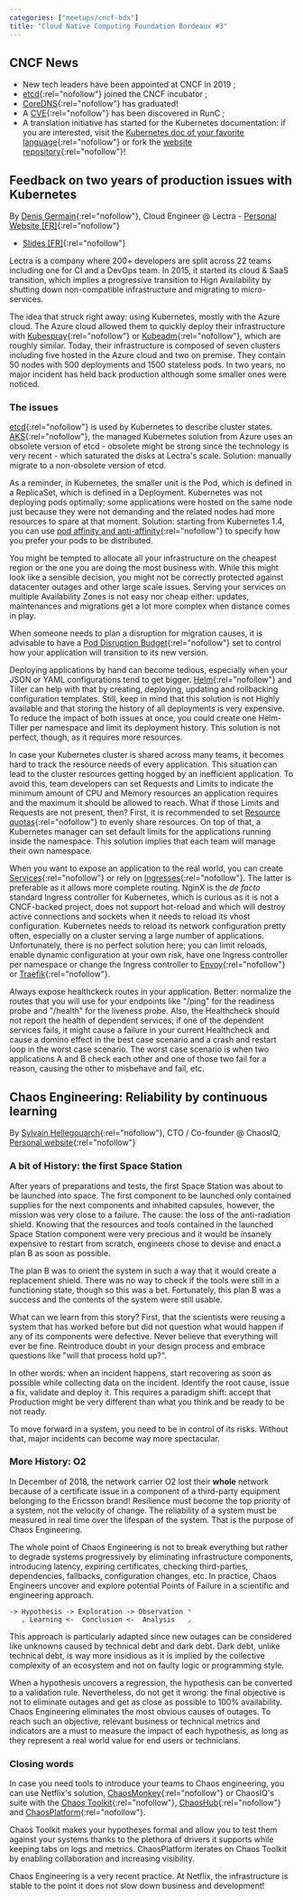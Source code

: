 ```yaml
---
categories: ["meetups/cncf-bdx"]
title: "Cloud Native Computing Foundation Bordeaux #3"
---
```


## CNCF News

- New tech leaders have been appointed at CNCF in 2019 ;
- [etcd](https://coreos.com/etcd/){:rel="nofollow"} joined the CNCF incubator ;
- [CoreDNS](https://coredns.io/){:rel="nofollow"} has graduated!
- A [CVE](https://kubernetes.io/blog/2019/02/11/runc-and-cve-2019-5736/){:rel="nofollow"} has been discovered in RunC ;
- A translation initiative has started for the Kubernetes documentation: if you are interested, visit the [Kubernetes doc of your favorite language](https://kubernetes.io/fr/docs/home/){:rel="nofollow"}
  or fork the [website repository](https://github.com/kubernetes/website/tree/master/content){:rel="nofollow"}!

## Feedback on two years of production issues with Kubernetes

By [Denis Germain](https://twitter.com/zwindler){:rel="nofollow"}, Cloud Engineer @ Lectra - [Personal Website \[FR\]](https://blog.zwindler.fr){:rel="nofollow"}
- [Slides \[FR\]](https://blog.zwindler.fr/wp-content/uploads/2019/02/CNCF_meetup_Dans_Ton_Kube_REX_20190212.pdf){:rel="nofollow"}

Lectra is a company where 200+ developers are split across 22 teams including one for CI and a DevOps team. In 2015, it
started its cloud & SaaS transition, which implies a progressive transition to Hign Availability by shutting down
non-compatible infrastructure and migrating to micro-services.

The idea that struck right away: using Kubernetes, mostly with the Azure cloud. The Azure cloud allowed them to quickly
deploy their infrastructure with [Kubespray](https://kubespray.io){:rel="nofollow"} or [Kubeadm](https://github.com/kubernetes/kubeadm){:rel="nofollow"},
which are roughly similar. Today, their infrastructure is composed of seven clusters including five hosted in the Azure
cloud and two on premise. They contain 50 nodes with 500 deployments and 1500 stateless pods. In two years, no major
incident has held back production although some smaller ones were noticed.

### The issues

[etcd](https://coreos.com/etcd/){:rel="nofollow"} is used by Kubernetes to describe cluster states. [AKS](https://docs.microsoft.com/en-us/azure/aks/){:rel="nofollow"},
the managed Kubernetes solution from Azure uses an obsolete version of etcd - obsolete might be strong since the
technology is very recent - which saturated the disks at Lectra's scale. Solution: manually migrate to a non-obsolete
version of etcd.

As a reminder, in Kubernetes, the smaller unit is the Pod, which is defined in a ReplicaSet, which is defined in a
Deployment. Kubernetes was not deploying pods optimally; some applications were hosted on the same node just because
they were not demanding and the related nodes had more resources to spare at that moment. Solution: starting from
Kubernetes 1.4, you can use [pod affinity and anti-affinity](https://kubernetes.io/docs/concepts/configuration/assign-pod-node/#affinity-and-anti-affinity){:rel="nofollow"}
to specify how you prefer your pods to be distributed.

You might be tempted to allocate all your infrastructure on the cheapest region or the one you are doing the most
business with. While this might look like a sensible decision, you might not be correctly protected against datacenter
outages and other large scale issues. Serving your services on multiple Availability Zones is not easy nor cheap either:
updates, maintenances and migrations get a lot more complex when distance comes in play.

When someone needs to plan a disruption for migration causes, it is advisable to have a [Pod Disruption Budget](https://kubernetes.io/docs/tasks/run-application/configure-pdb/){:rel="nofollow"}
set to control how your application will transition to its new version.

Deploying applications by hand can become tedious, especially when your JSON or YAML configurations tend to get bigger. [Helm](https://helm.sh/){:rel="nofollow"}
and Tiller can help with that by creating, deploying, updating and rollbacking configuration templates. Still, keep in
mind that this solution is not Highly available and that storing the history of all deployments is very expensive. To
reduce the impact of both issues at once, you could create one Helm-Tiller per namespace and limit its deployment
history. This solution is not perfect, though, as it requires more resources.

In case your Kubernetes cluster is shared across many teams, it becomes hard to track the resource needs of every
application. This situation can lead to the cluster resources getting hogged by an inefficient application. To avoid
this, team developers can set Requests and Limits to indicate the minimum amount of CPU and Memory resources an
application requires and the maximum it should be allowed to reach. What if those Limits and Requests are not present,
then? First, it is recommended to set [Resource quotas](https://kubernetes.io/docs/concepts/policy/resource-quotas/){:rel="nofollow"} to
evenly share resources. On top of that, a Kubernetes manager can set default limits for the applications running inside
the namespace. This solution implies that each team will manage their own namespace.

When you want to expose an application to the real world, you can create [Services](https://kubernetes.io/docs/concepts/services-networking/service/){:rel="nofollow"}
or rely on [Ingresses](https://kubernetes.io/docs/concepts/services-networking/ingress/){:rel="nofollow"}. The latter is
preferable as it allows more complete routing. NginX is the _de facto_ standard Ingress controller for Kubernetes, which
is curious as it is not a CNCF-backed project, does not support hot-reload and which will destroy active connections and
sockets when it needs to reload its vhost configuration. Kubernetes needs to reload its network configuration pretty
often, especially on a cluster serving a large number of applications. Unfortunately, there is no perfect solution here;
you can limit reloads, enable dynamic configuration at your own risk, have one Ingress controller per namespace or
change the Ingress controller to [Envoy](https://www.envoyproxy.io/){:rel="nofollow"} or [Traefik](https://traefik.io/){:rel="nofollow"}.

Always expose healthckeck routes in your application. Better: normalize the routes that you will use for your endpoints
like "/ping" for the readiness probe and "/health" for the liveness probe. Also, the Healthcheck should not report the
health of dependent services; if one of the dependent services fails, it might cause a failure in your current
Healthcheck and cause a domino effect in the best case scenario and a crash and restart loop in the worst case scenario.
The worst case scenario is when two applications A and B check each other and one of those two fail for a reason,
causing the other to misbehave and fail, etc.

## Chaos Engineering: Reliability by continuous learning

By [Sylvain Hellegouarch](https://twitter.com/lawouach){:rel="nofollow"}, CTO / Co-founder @ ChaosIQ, [Personal website](http://www.defuze.org/){:rel="nofollow"}

### A bit of History: the first Space Station

After years of preparations and tests, the first Space Station was about to be launched into space. The first component
to be launched only contained supplies for the next components and inhabited capsules, however, the mission was very
close to a failure. The cause: the loss of the anti-radiation shield. Knowing that the resources and tools contained in
the launched Space Station component were very precious and it would be insanely expensive to restart from scratch,
engineers chose to devise and enact a plan B as soon as possible.

The plan B was to orient the system in such a way that it would create a replacement shield. There was no way to check
if the tools were still in a functioning state, though so this was a bet. Fortunately, this plan B was a success and the
contents of the system were still usable.

What can we learn from this story? First, that the scientists were reusing a system that has worked before but did not
question what would happen if any of its components were defective. Never believe that everything will ever be fine.
Reintroduce doubt in your design process and embrace questions like "will that process hold up?".

In other words: when an incident happens, start recovering as soon as possible while collecting data on the incident.
Identify the root cause, issue a fix, validate and deploy it. This requires a paradigm shift: accept that Production
might be very different than what you think and be ready to be not ready.

To move forward in a system, you need to be in control of its risks. Without that, major incidents can become way more
spectacular.

### More History: O2

In December of 2018, the network carrier O2 lost their **whole** network because of a certificate issue in a component
of a third-party equipment belonging to the Ericsson brand! Resilience must become the top priority of a system, not the
velocity of change. The reliability of a system must be measured in real time over the lifespan of the system. That is
the purpose of Chaos Engineering.

The whole point of Chaos Engineering is not to break everything but rather to degrade systems progressively by
eliminating infrastructure components, introducing latency, expiring certificates, checking third-parties, dependencies,
fallbacks, configuration changes, etc. In practice, Chaos Engineers uncover and explore potential Points of Failure in a
scientific and engineering approach.

```
-> Hypothesis -> Exploration -> Observation ⌝
   ⌞ Learning <-  Conclusion <-  Analysis   ⌟
```

This approach is particularly adapted since new outages can be considered like unknowns caused by technical debt and
dark debt. Dark debt, unlike technical debt, is way more insidious as it is implied by the collective complexity of an
ecosystem and not on faulty logic or programming style.

When a hypothesis uncovers a regression, the hypothesis can be converted to a validation rule. Nevertheless, do not get
it wrong: the final objective is not to eliminate outages and get as close as possible to 100% availability. Chaos
Engineering eliminates the most obvious causes of outages. To reach such an objective, relevant business or technical
metrics and indicators are a must to measure the impact of each hypothesis, as long as they represent a real world value
for end users or technicians.

### Closing words

In case you need tools to introduce your teams to Chaos engineering, you can use Netflix's solution, [ChaosMonkey](https://github.com/netflix/chaosmonkey){:rel="nofollow"}
or ChaosIQ's suite with the [Chaos Toolkit](https://chaostoolkit.org/){:rel="nofollow"}, [ChaosHub](https://chaoshub.org/){:rel="nofollow"}
and [ChaosPlatform](https://chaosplatform.com/){:rel="nofollow"}.

Chaos Toolkit makes your hypotheses formal and allow you to test them against your systems thanks to the plethora of
drivers it supports while keeping tabs on logs and metrics. ChaosPlatform iterates on Chaos Toolkit by enabling
collaboration and increasing visibility.

Chaos Engineering is a very recent practice. At Netflix, the infrastructure is stable to the point it does not slow down
business and development!
